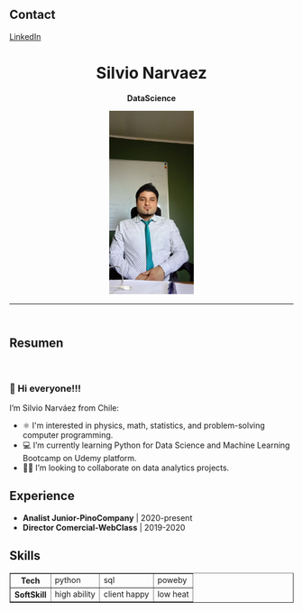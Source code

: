 <html>
    <body>
    <footer>
        <h2>Contact</h2>
        <a href="https://www.linkedin.com/in/snarvaez3" align="center" title="Snarvaez3">LinkedIn </a>   
    </footer>
    <header>
        <h1 align="center">Silvio Narvaez</h1>
        <p align="center"><strong>DataScience</strong></p>
        <p align="center">
            <img src=https://github.com/Silnarvaez3/Silnarvaez3/blob/Rama-html/perfil.jpg alt="avatar" width="150px" hight="150px">
            <hr>
        </p>
        </header>
        <!-- <section> -->
        <p>
            <h2>Resumen</h2>
            <br>
            <h3>👋 Hi everyone!!!</h3>
            I’m Silvio Narváez from Chile:
            <ul>
                <li> ⚛️ I'm interested in physics, math, statistics, and problem-solving computer programming. </li>  
                <li> 💻 I’m currently learning Python for Data Science and Machine Learning Bootcamp on Udemy platform.</li>
                <li> 👨‍💼 I’m looking to collaborate on data analytics projects.</li>
            </ul>
        </p>
            </section>
        <section>
        <p>
            <h2>Experience</h2>
            <ul>
                <li><b> Analist Junior-PinoCompany</b> | 2020-present</li>
                <li><b>Director Comercial-WebClass</b> | 2019-2020</li>
            </ul>
        </p>
            </section>
        <section>
        <p>
            <h2>Skills</h2>
            <table border="1">
            <tr>
                <th>Tech</th>
                <td>python</td>
                <td>sql</td>
                <td>poweby</td>
            </tr>
            <tr>
                <th>SoftSkill</th>
                <td>high ability</td>
                <td>client happy</td>
                <td>low heat</td>
            </tr>
            </table>
        </p>
            </section>
    </body>
</html>




<!---
Silnarvaez3/Silnarvaez3 is a ✨ special ✨ repository because its `README.md` (this file) appears on your GitHub profile.
You can click the Preview link to take a look at your changes.
--->
